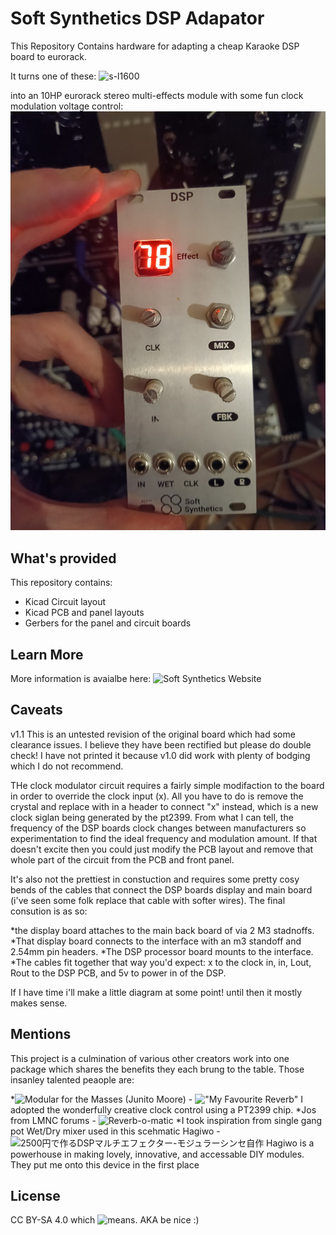 # Soft Synthetics DSP Adapator
This Repository Contains hardware for adapting a cheap Karaoke DSP board to eurorack.

It turns one of these:
![s-l1600](https://github.com/Owen-Patrick/SoftSynthetics-DSP/assets/24224361/9b5cc46a-0e61-43e6-b041-3dde96d3d9aa)



into an 10HP eurorack stereo multi-effects module with some fun clock modulation voltage control:
![DSP built](<v1.0/built.jpg>)


## What's provided
This repository contains:
* Kicad Circuit layout
* Kicad PCB and panel layouts
* Gerbers for the panel and circuit boards

## Learn More
More information is avaialbe here: 
![Soft Synthetics Website](https://www.softsynthetics.com/DSP)

## Caveats
v1.1 This is an untested revision of the original board which had some clearance issues. I believe they have been rectified but please do double check! I have not printed it because v1.0 did work with plenty of bodging which I do not recommend.

THe clock modulator circuit requires a fairly simple modifaction to the board in order to override the clock input (x). All you have to do is remove the crystal and replace with in a header to connect "x" instead, which is a new clock siglan being generated by the pt2399. From what I can tell, the frequency of the DSP boards clock changes between manufacturers so experimentation to find the ideal frequency and modulation amount. If that doesn't excite then you could just modify the PCB layout and remove that whole part of the circuit from the PCB and front panel. 

It's also not the prettiest in constuction and requires some pretty cosy bends of the cables that connect the DSP boards display and main board (i've seen some folk replace that cable with softer wires). The final consution is as so:

*the display board attaches to the main back board of via 2 M3 stadnoffs.
*That display board connects to the interface with an m3 standoff and 2.54mm pin headers. 
*The DSP processor board mounts to the interface.
*The cables fit together that way you'd expect: x to the clock in, in, Lout, Rout to the DSP PCB, and 5v to power in of the DSP. 

If I have time i'll make a little diagram at some point! until then it mostly makes sense.


## Mentions 
This project is a culmination of various other creators work into one package which shares the benefits they each brung to the table. Those insanley talented peaople are:

*![Modular for the Masses (Junito Moore)](https://modularforthemasses.square.site/) - !["My Favourite Reverb"](https://drive.google.com/file/d/1UECoI_JlwZcMkhOlTTOBQnz6PQ_TMQOb/view)
        I adopted the wonderfully creative clock control using a PT2399 chip.
*Jos from LMNC forums - ![Reverb-o-matic](https://lookmumnocomputer.discourse.group/t/reverb-o-matic-100-fxs-reverbs/1856/3?page=2)
*I took inspiration from single gang pot Wet/Dry mixer used in this scehmatic
    Hagiwo - ![2500円で作るDSPマルチエフェクター-モジュラーシンセ自作](https://note.com/solder_state/n/nd9c984a9ab7a)
    Hagiwo is a powerhouse in making lovely, innovative, and accessable DIY modules. They put me onto this device in the first place



## License 
CC BY-SA 4.0
which ![means](https://creativecommons.org/licenses/by-sa/4.0/deed.en). AKA be nice :)
